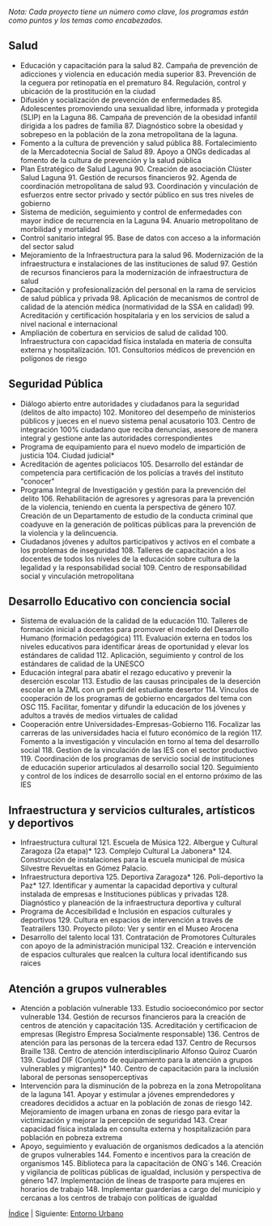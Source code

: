
_Nota: Cada proyecto tiene un número como clave, los programas están como puntos y los temas como encabezados._

## Salud

* Educación y capacitación para la salud
    82. Campaña de prevención de adicciones y violencia en educación media superior
    83. Prevención de la ceguera por retinopatía en el prematuro
    84. Regulación, control y ubicación de la prostitución en la ciudad
* Difusión y socialización de prevención de enfermedades
    85. Adolescentes promoviendo una sexualidad libre, informada y protegida (SLIP) en la Laguna
    86. Campaña de prevención de la obesidad infantil dirigida a los padres de familia
    87. Diagnóstico sobre la obesidad y sobrepeso en la población de la zona metropolitana de la laguna.
* Fomento a la cultura de prevención y salud pública
    88. Fortalecimiento de la Mercadotecnia Social de Salud
    89. Apoyo a ONGs dedicadas al fomento de la cultura de prevención y la salud pública
* Plan Estratégico de Salud Laguna
    90. Creación de asociación Clúster Salud Laguna
    91. Gestión de recursos financieros
    92. Agenda de coordinación metropolitana de salud
    93. Coordinación y vinculación de esfuerzos entre sector privado y sectór público en sus tres niveles de gobierno
* Sistema de medición, seguimiento y control de enfermedades con mayor índice de recurrencia en la Laguna
    94. Anuario metropolitano de morbilidad y mortalidad
* Control sanitario integral
    95. Base de datos con acceso a la información del sector salud
* Mejoramiento de la Infraestructura para la salud
    96. Modernización de la infraestructura e instalaciones  de las instituciones de salud
    97. Gestión de recursos financieros para la modernización de infraestructura de salud
* Capacitación y profesionalización del personal en la rama de servicios de salud pública y privada
    98. Aplicación de mecanismos de control de calidad de la atención médica (normatividad de la SSA en calidad)
    99. Acreditación y certificación hospitalaria y en los servicios de salud a nivel nacional e internacional
* Ampliación de cobertura en servicios de salud de calidad
    100. Infraestructura con capacidad física instalada en materia de consulta externa y hospitalización.
    101. Consultorios médicos de  prevención en polígonos de riesgo

## Seguridad Pública

* Diálogo abierto entre autoridades y ciudadanos para la seguridad (delitos de alto impacto)
    102. Monitoreo del desempeño de ministerios públicos y jueces en el nuevo sistema penal acusatorio
    103. Centro de integración 100% ciudadano que reciba denuncias, asesore de manera integral y gestione ante las autoridades correspondientes
* Programa de equipamiento para el nuevo modelo de impartición de justicia
    104. Ciudad judicial*
* Acreditación de agentes policiacos
    105. Desarrollo del estándar de competencia para certificación de los policías a través del instituto "conocer"
* Programa Integral de Investigación y gestión para la prevención del delito
    106. Rehabilitación de agresores y agresoras para la prevención de la violencia, teniendo en cuenta la perspectiva de género
    107. Creación de un Departamento de estudio de la conducta criminal que coadyuve en la generación de políticas públicas para la prevención de la violencia y la delincuencia.
* Ciudadanos jóvenes y adultos participativos y activos en el combate a los problemas de inseguridad
    108. Talleres de capacitación a los docentes de todos los niveles de la educación sobre cultura de la legalidad y la responsabilidad social
    109. Centro de responsabilidad social y vinculación metropolitana

## Desarrollo Educativo con conciencia social

* Sistema de evaluación de la calidad de la educación
    110. Talleres de formación inicial a docentes para promover el modelo del Desarrollo Humano (formación pedagógica)
    111. Evaluación externa en todos los niveles educativos para identificar áreas de oportunidad y elevar los estándares de calidad
    112. Aplicación, seguimiento y control de los estándares de calidad de la UNESCO
* Educación integral para abatir el rezago educativo y prevenir la deserción escolar
    113. Estudio de las causas principales de la deserción escolar en la ZML con un perfil del estudiante desertor
    114. Vínculos de cooperación de los programas de gobierno encargados del tema con OSC
    115. Facilitar, fomentar y difundir la educación de los jóvenes y adultos a través de medios virtuales de calidad
* Cooperación entre Universidades-Empresas-Gobierno
    116. Focalizar las carreras de las universidades hacia el futuro económico de la región
    117. Fomento a la investigación y vinculación en torno al tema del desarrollo social
    118. Gestion de la vinculación de las IES con el sector productivo
    119. Coordinación de los programas de servicio social de instituciones de educación superior articulados al desarrollo social
    120. Seguimiento y control de los índices de desarrollo social en el entorno próximo de las IES

## Infraestructura y servicios culturales, artísticos y deportivos

* Infraestructura cultural
    121. Escuela de Música
    122. Albergue y Cultural Zaragoza (2a etapa)*
    123. Complejo Cultural La Jabonera*
    124. Construcción de instalaciones para la escuela municipal de música Silvestre Revueltas en Gómez Palacio.
* Infraestructura deportiva
    125. Deportiva Zaragoza*
    126. Poli-deportivo la Paz*
    127. Identificar y aumentar la capacidad deportiva y cultural instalada de empresas e Instituciones públicas y privadas
    128. Diagnóstico y planeación de la infraestructura deportiva y cultural
* Programa de Accesibilidad e Inclusión en espacios culturales y deportivos
    129. Cultura en espacios de intervención a través de Teatrailers
    130. Proyecto piloto: Ver y sentir en el Museo Arocena
* Desarrollo del talento local
    131. Contratación de Promotores Culturales con apoyo de la administración municipal
    132. Creación e intervención de espacios culturales que realcen la cultura local identificando sus raices

## Atención a grupos vulnerables

* Atención a población vulnerable
    133. Estudio socioeconómico por sector vulnerable
    134. Gestión de recursos financieros para la creación de centros de atención y capacitación
    135. Acreditación y certificacion de empresas (Registro Empresa Socialmente responsable)
    136. Centros de atención para las personas de la tercera edad
    137. Centro de Recursos Braille
    138. Centro de atención interdisciplinario Alfonso Quiroz Cuarón
    139. Ciudad DIF (Conjunto de equipamiento para la atención a grupos vulnerables y migrantes)*
    140. Centro de capacitación para la inclusión laboral de personas sensoperceptivas
* Intervención para la disminución de la pobreza en la zona Metropolitana de la laguna
    141. Apoyar y estimular a jóvenes emprendedores y creadores decididos a actuar en la población de zonas de riesgo
    142. Mejoramiento de imagen urbana en zonas de riesgo para evitar la victimización y mejorar la percepción de seguridad
    143. Crear capacidad física instalada en consulta externa y hospitalización para población en pobreza extrema
* Apoyo, seguimiento y evaluación de organismos dedicados a la atención de grupos vulnerables
    144. Fomento e incentivos para la creación de organismos
    145. Biblioteca para la capacitación de ONG´s
    146. Creación y vigilancia de políticas públicas de igualdad, inclusión y perspectiva de género
    147. Implementación de líneas de trasporte para mujeres en horarios de trabajo
    148. Implementar guarderías a cargo del municipio y cercanas a los centros de trabajo con políticas de igualdad

[Índice](indice.html) | Siguiente: [Entorno Urbano](cartera-proyectos-entorno-urbano.html)
